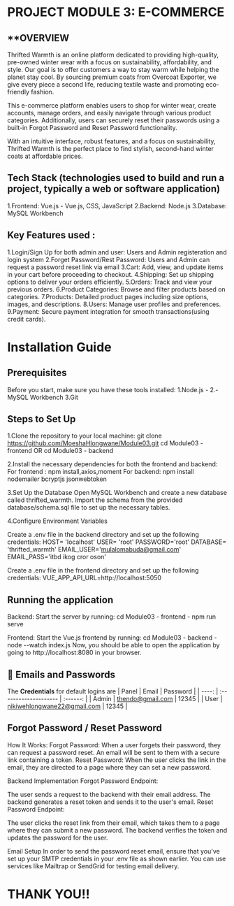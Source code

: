 # **PROJECT MODULE 3: E-COMMERCE**

## **OVERVIEW 
Thrifted Warmth is an online platform dedicated to providing high-quality, pre-owned winter wear with a focus on sustainability, affordability, and style. Our goal is to offer customers a way to stay warm while helping the planet stay cool. By sourcing premium coats from Overcoat Exporter, we give every piece a second life, reducing textile waste and promoting eco-friendly fashion.

This e-commerce platform enables users to shop for winter wear, create accounts, manage orders, and easily navigate through various product categories. Additionally, users can securely reset their passwords using a built-in Forgot Password and Reset Password functionality.

With an intuitive interface, robust features, and a focus on sustainability, Thrifted Warmth is the perfect place to find stylish, second-hand winter coats at affordable prices.


## Tech Stack (technologies used to build and run a project, typically a web or software application)
1.Frontend: Vue.js - Vue.js, CSS, JavaScript
2.Backend: Node.js
3.Database: MySQL Workbench

## Key Features used :
1.Login/Sign Up for both admin and user: Users and Admin registeration and login system
2.Forget Password/Rest Password: Users and Admin can request a password reset link via email
3.Cart: Add, view, and update items in your cart before proceeding to checkout.
4.Shipping: Set up shipping options to deliver your orders efficiently.
5.Orders: Track and view your previous orders.
6.Product Categories: Browse and filter products based on categories.
7.Products: Detailed product pages including size options, images, and descriptions.
8.Users: Manage user profiles and preferences.
9.Payment: Secure payment integration for smooth transactions(using credit cards).

# Installation Guide
## Prerequisites
Before you start, make sure you have these tools installed:
1.Node.js - 
2.-MySQL Workbench
3.Git

## Steps to Set Up
1.Clone the repository to your local machine:
git clone https://github.com/MoeshaHlongwane/Module03.git
cd Module03 - frontend OR cd Module03 - backend

2.Install the necessary dependencies for both the frontend and backend:
For frontend :
npm install,axios,moment
For backend:
npm install nodemailer bcryptjs jsonwebtoken

3.Set Up the Database
Open MySQL Workbench and create a new database called thrifted_warmth.
Import the schema from the provided database/schema.sql file to set up the necessary tables.

4.Configure Environment Variables

Create a .env file in the backend directory and set up the following credentials:
HOST= 'localhost'
USER= 'root'
PASSWORD='root'
DATABASE= 'thrifted_warmth'
EMAIL_USER='mulalomabuda@gmail.com'
EMAIL_PASS='itbd ikog cror oson'

Create a .env file in the frontend directory and set up the following credentials:
VUE_APP_API_URL=http://localhost:5050

## Running the application
Backend: Start the server by running:
cd Module03 - frontend - npm run serve

Frontend: Start the Vue.js frontend by running:
cd Module03 - backend - node --watch index.js
Now, you should be able to open the application by going to http://localhost:8080 in your browser.

## :closed_lock_with_key: Emails and Passwords

The **Credentials** for default logins are
| Panel   |  Email                      | Password |
| ----:   |  :--------------------      | :------: |
| Admin   |   thendo@gmail.com         |   12345  |
| User    | nikiwehlongwane22@gmail.com | 12345    |


## Forgot Password / Reset Password
How It Works:
Forgot Password: When a user forgets their password, they can request a password reset. An email will be sent to them with a secure link containing a token.
Reset Password: When the user clicks the link in the email, they are directed to a page where they can set a new password.

Backend Implementation
Forgot Password Endpoint:

The user sends a request to the backend with their email address.
The backend generates a reset token and sends it to the user's email.
Reset Password Endpoint:

The user clicks the reset link from their email, which takes them to a page where they can submit a new password.
The backend verifies the token and updates the password for the user.

Email Setup
In order to send the password reset email, ensure that you've set up your SMTP credentials in your .env file as shown earlier. You can use services like Mailtrap or SendGrid for testing email delivery.

# THANK YOU!!


















